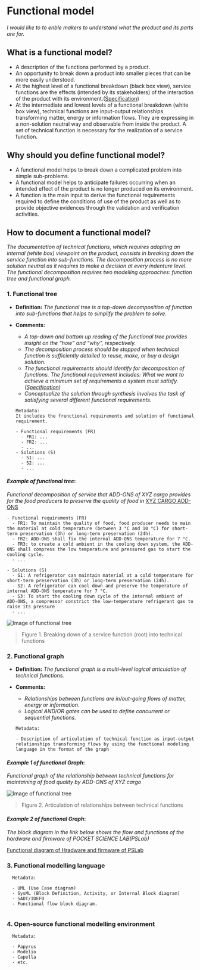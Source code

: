 # **Functional model**

*I would like to to enble makers to understand what the product and its parts are for.* 

## **What is a functional model?**

* A description of the functions performed by a product.
* An opportunity to break down a product into smaller pieces that can be more easily understood.
* At the highest level of a functional breakdown (black box view), service functions are the effects (intended by its stakeholders) of the interaction of the product with its environment.([Specification](https://github.com/OPEN-NEXT/wp2.3_template/tree/main/Documentation/2.%20Specification#specification))
* At the intermediate and lowest levels of a functional breakdown (white box view), technical functions are input-output relationships transforming matter, energy or information flows. They are expressing in a non-solution neutral way and observable from inside the product. A set of technical function is necessary for the realization of a service function.

## **Why should you define functional model?**

* A functional model helps to break down a complicated problem into simple sub-problems.
* A functional model helps to anticipate failures occurring when an intended effect of the product is no longer produced on its environment.
* A function is the main input to derive the functional requirements required to define the conditions of use of the product as well as to provide objective evidences through the validation and verification activities. 

## **How to document a functional model?**

*The documentation of technical functions, which requires adopting an internal (white box) viewpoint on the product, consists in breaking down the service function into sub-functions. The decomposition process is no more solution neutral as it requires to make a decision at every indenture level. The functional decomposition requires two modelling approaches: function tree and functional graph.*

 ### **1. Functional tree**

- **Definition:** *The functional tree is a top-down decomposition of function into sub-functions that helps to simplify the problem to solve.*

- **Comments:**

  - *A top-down and bottom up reading of the functional tree provides insight on the “how” and “why”, respectively.*
  - *The decomposition process should be stopped when technical function is sufficiently detailed to reuse, make, or buy a design solution.*
  - *The functional requirements should identify for decomposition of functions. The functional requirement includes: What we want to achieve a minimum set of requirements a system must satisfy.([Specification](https://github.com/OPEN-NEXT/wp2.3_template/tree/main/Documentation/2.%20Specification#specification))*
  - *Conceptualize  the  solution  through  synthesis involves the task of satisfying several different functional requirements.*

  ```
  Metadata:
  It includes the frunctional requirements and solution of functional requirement.
  
  - Functional requirements (FR)
    - FR1: ...
    - FR2: ...
    - ...
  - Solutions (S)
    - S1: ...
    - S2: ...
    - ...
  ```

#### *Example of functional tree*:
*Functional decomposition of service that ADD-ONS of XYZ cargo provides for the food producers to preserve the quality of food in* [XYZ CARGO ADD-ONS](https://projects.opennext.eu/@xyz-cargo-add-ons/xyz-cargo-add-ons)

  ```
  - Functional requirements (FR)
    - FR1: To maintain the quality of food, food producer needs to main the material at cold temperature (between 3 °C and 10 °C) for short-term preservation (3h) or long-term preservation (24h).
    - FR2: ADD-ONS shall fix the internal ADD-ONS temperature for 7 °C.
    - FR3: to create a cold ambient in the cooling down system, the ADD-ONS shall compress the low temperature and pressured gas to start the cooling cycle.
    - ...

  - Solutions (S)
    - S1: A refrigerator can maintain material at a cold temperature for short-term preservation (3h) or long-term preservation (24h).
    - S2: A refrigerator can cool down and preserve the temperature of internal ADD-ONS temperature for 7 °C.
    - S3: To start the cooling down cycle of the internal ambient of ADD-ONS, a compressor constrict the low-temperature refrigerant gas to raise its pressure
    - ...
  ```
![Image of functional tree](https://github.com/OPEN-NEXT/wp2.3_template/blob/main/Sources/Images/Functional%20tree%20of%20XYZ%20Cargo%20ADD-ONS%20.jpg)

> Figure 1. Breaking down of a service function (root) into technical functions

### **2. Functional graph**


- **Definition:** *The functional graph is a multi-level logical articulation of technical functions.*

- **Comments:**

  - *Relationships between functions are in/out-going flows of matter, energy or information.*
  - *Logical AND/OR gates can be used to define concurrent or sequential functions.*

  ```
  Metadata:
  
  - Description of articulation of technical function as input-output relationships transforming flows by using the functional modeling language in the format of the graph
  ```
#### *Example 1 of functional Graph*:
*Functional graph of the relationship between technical functions for maintaining of food quality by ADD-ONS of XYZ cargo*

![Image of functional tree](https://github.com/OPEN-NEXT/wp2.3_template/blob/main/Sources/Images/Functional%20graph%20of%20XYZ%20cargo%20ADD-ONS.jpg)

> Figure 2. Articulation of relationships between technical functions 

#### *Example 2 of functional Graph*:
*The block diagram in the link below shows the flow and functions of the hardware and firmware of POCKET SCIENCE LAB(PSLab)*

[Functional diagram of Hradware and firmware of PSLab](https://github.com/fossasia/pslab-hardware#block-diagram)


### **3. Functional modelling language**

```
  Metadata:
  
  - UML (Use Case diagram)
  - SysML (Block Definition, Activity, or Internal Block diagram)
  - SADT/IDEF0 
  - Functional flow block diagram.
 
  ```
  
  ### **4. Open-source functional modelling environment**

```
  Metadata:
  
  - Papyrus
  - Modelio
  - Capella
  - etc.
  ```
